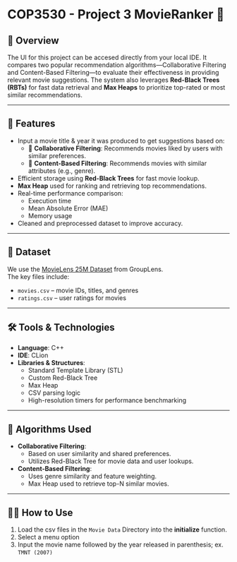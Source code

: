 <H1> COP3530 - Project 3 MovieRanker 🎥 </h1>

## 📌 Overview
The UI for this project can be accesed directly from your local IDE. It compares two popular recommendation algorithms—Collaborative Filtering and Content-Based Filtering—to evaluate their effectiveness in providing relevant movie suggestions. The system also leverages **Red-Black Trees (RBTs)** for fast data retrieval and **Max Heaps** to prioritize top-rated or most similar recommendations.

---

## 🚀 Features
- Input a movie title & year it was produced to get suggestions based on:
  - 🎯 **Collaborative Filtering**: Recommends movies liked by users with similar preferences.
  - 🧠 **Content-Based Filtering**: Recommends movies with similar attributes (e.g., genre).
- Efficient storage using **Red-Black Trees** for fast movie lookup.
- **Max Heap** used for ranking and retrieving top recommendations.
- Real-time performance comparison:
  - Execution time
  - Mean Absolute Error (MAE)
  - Memory usage
- Cleaned and preprocessed dataset to improve accuracy.

---

## 📂 Dataset
We use the [MovieLens 25M Dataset](https://grouplens.org/datasets/movielens/25m/) from GroupLens.  
The key files include:
- `movies.csv` – movie IDs, titles, and genres
- `ratings.csv` – user ratings for movies

---

## 🛠 Tools & Technologies
- **Language**: C++
- **IDE**: CLion
- **Libraries & Structures**:
  - Standard Template Library (STL)
  - Custom Red-Black Tree
  - Max Heap
  - CSV parsing logic
  - High-resolution timers for performance benchmarking

---

## 🧪 Algorithms Used
- **Collaborative Filtering**:
  - Based on user similarity and shared preferences.
  - Utilizes Red-Black Tree for movie data and user lookups.
- **Content-Based Filtering**:
  - Uses genre similarity and feature weighting.
  - Max Heap used to retrieve top-N similar movies.

---

## 🧑‍💻 How to Use
1. Load the csv files in the `Movie Data` Directory into the **initialize** function.
2. Select a menu option
3. Input the movie name followed by the year released in parenthesis; ex. `TMNT (2007)`

